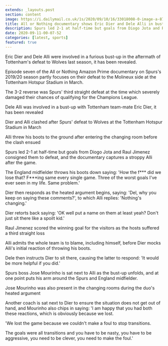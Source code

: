 ```yaml
---
extends: _layouts.post
section: content
image: https://i.dailymail.co.uk/1s/2020/09/10/16/33018008-0-image-a-87_1599753424879.jpg 
title: All or Nothing documentary shows Eric Dier and Dele Alli in bust-up after Tottenhams loss to Wolves 
description: Spurs led 2-1 at half-time but goals from Diogo Jota and Raul Jimenez consigned them to defeat, and the documentary captures a stroppy Dele Alli after the game throwing his boots down. 
date: 2020-09-11-00-07-52 
categories: [latest, sports] 
featured: true 
--- 
```

Eric Dier and Dele Alli were involved in a furious bust-up in the aftermath of Tottenham's defeat to Wolves last season, it has been revealed.

Episode seven of the All or Nothing Amazon Prime documentary on Spurs's 2019/20 season partly focuses on their defeat to the Molineux side at the Tottenham Hotspur Stadium in March.

The 3-2 reverse was Spurs' third straight defeat at the time which severely damaged their chances of qualifying for the Champions League.

Dele Alli was involved in a bust-up with Tottenham team-mate Eric Dier, it has been revealed

Dier and Alli clashed after Spurs' defeat to Wolves at the Tottenham Hotspur Stadium in March

Alli threw his boots to the ground after entering the changing room before the clash ensued

Spurs led 2-1 at half-time but goals from Diogo Jota and Raul Jimenez consigned them to defeat, and the documentary captures a stroppy Alli after the game.

The England midfielder throws his boots down saying: 'How the f*** did we lose that? F***ing same every single game. Three of the worst goals I've ever seen in my life. Same problem.'

Dier then responds as the heated argument begins, saying: 'Del, why you keep on saying these comments?', to which Alli replies: 'Nothing's changing.'

Dier retorts back saying: 'OK well put a name on them at least yeah? Don't just sit there like a spoilt kid.'

Raul Jimenez scored the winning goal for the visitors as the hosts suffered a third straight loss

Alli admits the whole team is to blame, including himself, before Dier mocks Alli's initial reaction of throwing his boots.

Dele then instructs Dier to sit there, causing the latter to respond: 'It would be more helpful if you did.'

Spurs boss Jose Mourinho is sat next to Alli as the bust-up unfolds, and at one point puts his arm around the Spurs and England midfielder.

Jose Mourinho was also present in the changing rooms during the duo's heated argument

Another coach is sat next to Dier to ensure the situation does not get out of hand, and Mourinho also chips in saying: 'I am happy that you had both these reactions, which is obviously because we lost.

'We lost the game because we couldn't make a foul to stop transitions. 

The goals were all transitions and you have to be nasty, you have to be aggressive, you need to be clever, you need to make the foul.'

